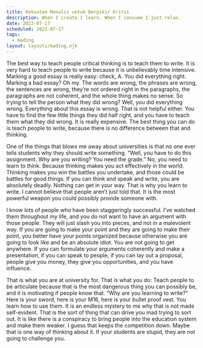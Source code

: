 ```yaml
---
title: Kekuatan Menulis untuk Berpikir Kritis
description: When I create I learn. When I consume I just relax.
date: 2023-07-17
scheduled: 2023-07-17
tags:
  - mading
layout: layouts/mading.njk
---
```


The best way to teach people critical thinking is to teach them to write. It is very hard to teach people to write because it is unbelievably time intensive. Marking a good essay is really easy: check, A. You did everything right. Marking a bad essay? Oh my. The words are wrong, the phrases are wrong, the sentences are wrong, they’re not ordered right in the paragraphs, the paragraphs are not coherent, and the whole thing makes no sense. So trying to tell the person what they did wrong? Well, you did everything wrong. Everything about this essay is wrong. That is not helpful either. You have to find the few little things they did half right, and you have to teach them what they did wrong. It is really expensive. The best thing you can do is teach people to write, because there is no difference between that and thinking.

One of the things that blows me away about universities is that no one ever tells students why they should write something. “Well, you have to do this assignment. Why are you writing? You need the grade.” No, you need to learn to think. Because thinking makes you act effectively in the world. Thinking makes you win the battles you undertake, and those could be battles for good things. If you can think and speak and write, you are absolutely deadly. Nothing can get in your way. That is why you learn to write. I cannot believe that people aren’t just told that. It is the most powerful weapon you could possibly provide someone with.


I know lots of people who have been staggeringly successful. I’ve watched them throughout my life, and you do not want to have an argument with those people. They will just slash you into pieces, and not in a malevolent way. If you are going to make your point and they are going to make their point, you better have your points organized because otherwise you are going to look like and be an absolute idiot. You are not going to get anywhere. If you can formulate your arguments coherently and make a presentation, if you can speak to people, if you can lay out a proposal, people give you money, they give you opportunities, and you have influence.


That is what you are at university for. That is what you do: Teach people to be articulate because that is the most dangerous thing you can possibly be, and it is motivating if people know that. “Why are you learning to write?” Here is your sword, here is your M16, here is your bullet proof vest. You learn how to use them. It is an endless mystery to me why that is not made self-evident. That is the sort of thing that can drive you mad trying to sort out. It is like there is a conspiracy to bring people into the education system and make them weaker. I guess that keeps the competition down. Maybe that is one way of thinking about it. If your students are stupid, they are not going to challenge you.
